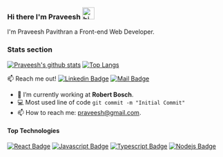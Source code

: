 ### Hi there I'm Praveesh <img src="https://user-images.githubusercontent.com/1303154/88677602-1635ba80-d120-11ea-84d8-d263ba5fc3c0.gif" width="28px" alt="hi">

I'm Praveesh Pavithran a Front-end Web Developer.

### Stats section
[![Praveesh's github stats](https://github-readme-stats.vercel.app/api?username=praveesh91&count_private=true&show_icons=true&theme=tokyonight)](https://github.com/praveesh91) [![Top Langs](https://github-readme-stats.vercel.app/api/top-langs/?username=praveesh91&theme=tokyonight)](https://github.com/oliverjumpertz)

<!--**praveesh91/praveesh91** is a ✨ _special_ ✨ repository because its `README.md` (this file) appears on your GitHub profile.

Here are some ideas to get you started:-->

:mailbox: Reach me out!
[![Linkedin Badge](https://img.shields.io/badge/-Praveesh-0e76a8?style=flat&labelColor=0e76a8&logo=linkedin&logoColor=white)](https://www.linkedin.com/in/praveeshpavithran/) [![Mail Badge](https://img.shields.io/badge/-praveesh91-c0392b?style=flat&labelColor=c0392b&logo=gmail&logoColor=white)](mailto:praveesh91@gmail.com)

<!-- TODO: Add last video link -->

- 🔭 I’m currently working at **Robert Bosch**.
- :computer: Most used line of code `git commit -m "Initial Commit"`
- 📫 How to reach me: praveesh@gmail.com.

#### Top Technologies

<!-- TODO: Make technologies links takes you to repositories -->

[![React Badge](https://img.shields.io/badge/-React-61DBFB?style=for-the-badge&labelColor=black&logo=react&logoColor=61DBFB)](#) [![Javascript Badge](https://img.shields.io/badge/-Javascript-F0DB4F?style=for-the-badge&labelColor=black&logo=javascript&logoColor=F0DB4F)](#) [![Typescript Badge](https://img.shields.io/badge/-Typescript-007acc?style=for-the-badge&labelColor=black&logo=typescript&logoColor=007acc)](#) [![Nodejs Badge](https://img.shields.io/badge/-Nodejs-3C873A?style=for-the-badge&labelColor=black&logo=node.js&logoColor=3C873A)](#)
